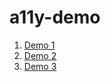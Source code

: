 # a11y-demo

1. [Demo 1](/demo-1/index.html)
2. [Demo 2](/demo-2/index.html)
3. [Demo 3](/demo-3/index.html)
